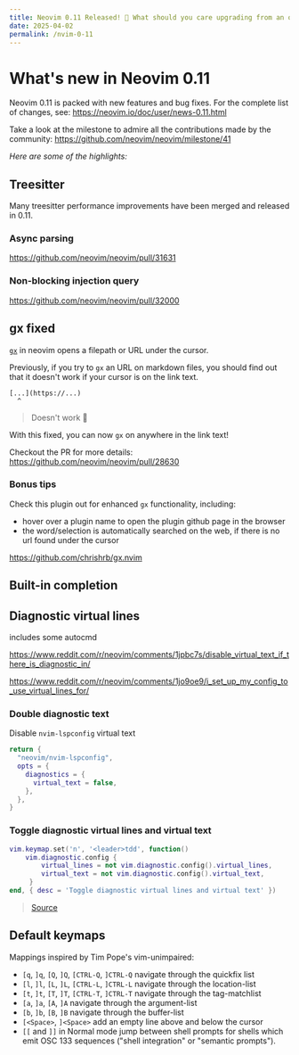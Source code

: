 ```yaml
---
title: Neovim 0.11 Released! 🎉 What should you care upgrading from an old version?
date: 2025-04-02
permalink: /nvim-0-11
---
```


# What's new in Neovim 0.11

Neovim 0.11 is packed with new features and bug fixes. For the complete list of changes, see:
<https://neovim.io/doc/user/news-0.11.html>

Take a look at the milestone to admire all the contributions made by the community:
<https://github.com/neovim/neovim/milestone/41>

*Here are some of the highlights:*

## Treesitter

Many treesitter performance improvements have been merged and released in 0.11.

### Async parsing

<https://github.com/neovim/neovim/pull/31631>

### Non-blocking injection query

<https://github.com/neovim/neovim/pull/32000>

## gx fixed

[`gx`](https://neovim.io/doc/user/various.html#gx) in neovim opens a filepath or URL under the cursor.

Previously, if you try to `gx` an URL on markdown files, you should find out that it doesn't work if your cursor is on the link text.

```
[...](https://...)
  ^
```

> Doesn't work 🫠

With this fixed, you can now `gx` on anywhere in the link text!

Checkout the PR for more details:\
<https://github.com/neovim/neovim/pull/28630>

### Bonus tips

Check this plugin out for enhanced `gx` functionality, including:

- hover over a plugin name to open the plugin github page in the browser
- the word/selection is automatically searched on the web, if there is no url found under the cursor

<https://github.com/chrishrb/gx.nvim>

## Built-in completion

## Diagnostic virtual lines

includes some autocmd

<https://www.reddit.com/r/neovim/comments/1jpbc7s/disable_virtual_text_if_there_is_diagnostic_in/>

<https://www.reddit.com/r/neovim/comments/1jo9oe9/i_set_up_my_config_to_use_virtual_lines_for/>

### Double diagnostic text

Disable `nvim-lspconfig` virtual text

``` lua
return {
  "neovim/nvim-lspconfig",
  opts = {
    diagnostics = {
      virtual_text = false,
    },
  },
}
```

### Toggle diagnostic virtual lines and virtual text

``` lua
vim.keymap.set('n', '<leader>tdd', function()
    vim.diagnostic.config {
        virtual_lines = not vim.diagnostic.config().virtual_lines,
        virtual_text = not vim.diagnostic.config().virtual_text,
     }
end, { desc = 'Toggle diagnostic virtual lines and virtual text' })
```

> [Source](https://www.reddit.com/r/neovim/comments/1jo9oe9/comment/mkti11p/?utm_source=share&utm_medium=web3x&utm_name=web3xcss&utm_term=1&utm_content=share_button)

## Default keymaps

Mappings inspired by Tim Pope's vim-unimpaired:

- `[q`, `]q`, `[Q`, `]Q`, `[CTRL-Q`, `]CTRL-Q` navigate through the quickfix list
- `[l`, `]l`, `[L`, `]L`, `[CTRL-L`, `]CTRL-L` navigate through the location-list
- `[t`, `]t`, `[T`, `]T`, `[CTRL-T`, `]CTRL-T` navigate through the tag-matchlist
- `[a`, `]a`, `[A`, `]A` navigate through the argument-list
- `[b`, `]b`, `[B`, `]B` navigate through the buffer-list
- `[<Space>`, `]<Space>` add an empty line above and below the cursor
- `[[` and `]]` in Normal mode jump between shell prompts for shells which emit OSC 133 sequences ("shell integration" or "semantic prompts").
